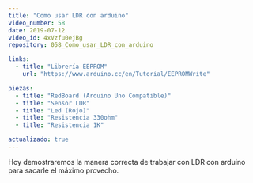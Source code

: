 ```yaml
---
title: "Como usar LDR con arduino"
video_number: 58
date: 2019-07-12
video_id: 4xVzfu0ejBg
repository: 058_Como_usar_LDR_con_arduino

links:
  - title: "Librería EEPROM"
    url: "https://www.arduino.cc/en/Tutorial/EEPROMWrite"

piezas:
  - title: "RedBoard (Arduino Uno Compatible)"
  - title: "Sensor LDR"
  - title: "Led (Rojo)"
  - title: "Resistencia 330ohm"
  - title: "Resistencia 1K"

actualizado: true
---
```


Hoy demostraremos la manera correcta de trabajar con LDR con arduino para sacarle el máximo provecho.
